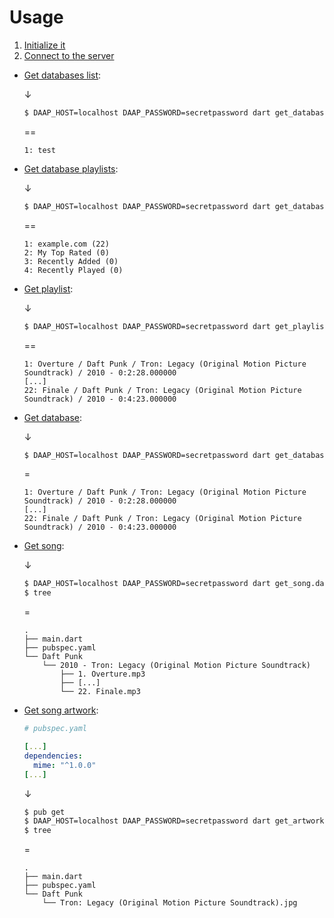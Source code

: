 [//]: # (dart-daap-client)
[//]: # (example/README.md)

# Usage

1. [Initialize it](init.dart)
2. [Connect to the server](connect.dart)
* [Get databases list](get_databases.dart):

    ↓
    ```sh
    $ DAAP_HOST=localhost DAAP_PASSWORD=secretpassword dart get_databases.dart
    ```
    ==
    ```text
    1: test
    ```

* [Get database playlists](get_database_playlists.dart):

    ↓
    ```sh
    $ DAAP_HOST=localhost DAAP_PASSWORD=secretpassword dart get_database_playlists.dart
    ```
    ==
    ```text
    1: example.com (22)
    2: My Top Rated (0)
    3: Recently Added (0)
    4: Recently Played (0)
    ```

* [Get playlist](get_playlist.dart):

  ↓
  ```sh
  $ DAAP_HOST=localhost DAAP_PASSWORD=secretpassword dart get_playlist.dart
  ```
  ==
  ```text
  1: Overture / Daft Punk / Tron: Legacy (Original Motion Picture Soundtrack) / 2010 - 0:2:28.000000
  [...]
  22: Finale / Daft Punk / Tron: Legacy (Original Motion Picture Soundtrack) / 2010 - 0:4:23.000000
  ```

* [Get database](get_database.dart):

  ↓
  ```sh
  $ DAAP_HOST=localhost DAAP_PASSWORD=secretpassword dart get_database.dart
  ```
  =
  ```text
  1: Overture / Daft Punk / Tron: Legacy (Original Motion Picture Soundtrack) / 2010 - 0:2:28.000000
  [...]
  22: Finale / Daft Punk / Tron: Legacy (Original Motion Picture Soundtrack) / 2010 - 0:4:23.000000
  ```

* [Get song](get_song.dart):

  ↓
  ```sh
  $ DAAP_HOST=localhost DAAP_PASSWORD=secretpassword dart get_song.dart
  $ tree
  ```
  =
  ```text
  .
  ├── main.dart
  ├── pubspec.yaml
  └── Daft Punk
      └── 2010 - Tron: Legacy (Original Motion Picture Soundtrack)
          ├── 1. Overture.mp3
          ├── [...]
          └── 22. Finale.mp3
  ```

* [Get song artwork](get_artwork.dart):

  ```yaml
  # pubspec.yaml

  [...]
  dependencies:
    mime: "^1.0.0"
  [...]
  ```
  ↓
  ```sh
  $ pub get
  $ DAAP_HOST=localhost DAAP_PASSWORD=secretpassword dart get_artwork.dart
  $ tree
  ```
  =
  ```text
  .
  ├── main.dart
  ├── pubspec.yaml
  └── Daft Punk
      └── Tron: Legacy (Original Motion Picture Soundtrack).jpg
  ```
